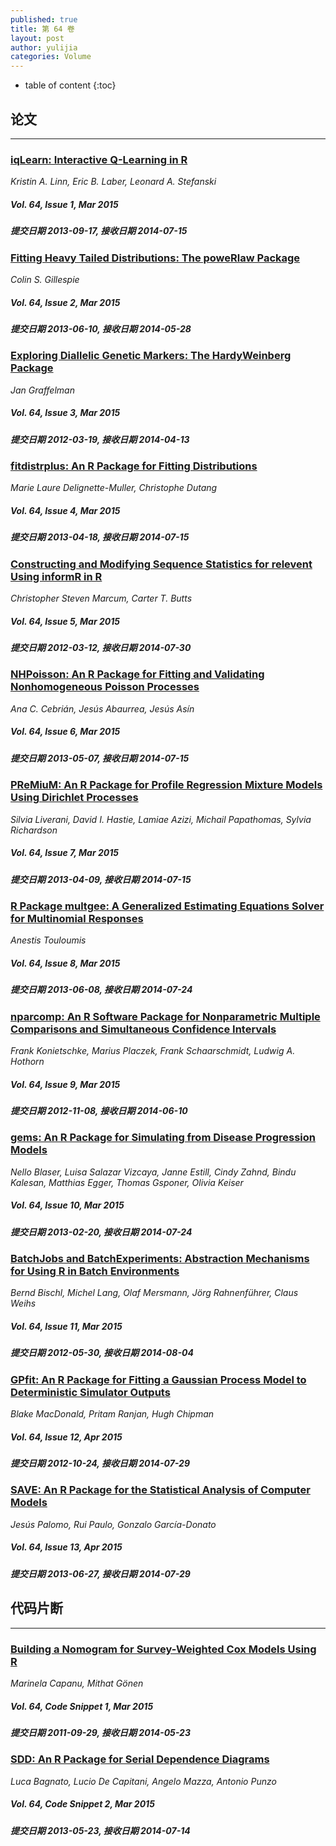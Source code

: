 ```yaml
---
published: true
title: 第 64 卷
layout: post
author: yulijia
categories: Volume
---
```


* table of content
{:toc}

## 论文

***

### [iqLearn: Interactive Q-Learning in R](/jstatsoft/v64/i01.html)

*Kristin A. Linn, Eric B. Laber, Leonard A. Stefanski*

##### Vol. 64, Issue 1, Mar 2015

##### 提交日期 2013-09-17, 接收日期 2014-07-15

### [Fitting Heavy Tailed Distributions: The poweRlaw Package](/jstatsoft/v64/i02.html)

*Colin S. Gillespie*

##### Vol. 64, Issue 2, Mar 2015

##### 提交日期 2013-06-10, 接收日期 2014-05-28

### [ Exploring Diallelic Genetic Markers: The HardyWeinberg Package](/jstatsoft/v64/i03.html)

*Jan Graffelman*

##### Vol. 64, Issue 3, Mar 2015

##### 提交日期 2012-03-19, 接收日期 2014-04-13

### [fitdistrplus: An R Package for Fitting Distributions](/jstatsoft/v64/i04.html)

*Marie Laure Delignette-Muller, Christophe Dutang*

##### Vol. 64, Issue 4, Mar 2015

##### 提交日期 2013-04-18, 接收日期 2014-07-15

### [Constructing and Modifying Sequence Statistics for relevent Using informR in R](/jstatsoft/v64/i05.html)

*Christopher Steven Marcum, Carter T. Butts*

##### Vol. 64, Issue 5, Mar 2015

##### 提交日期 2012-03-12, 接收日期 2014-07-30

### [NHPoisson: An R Package for Fitting and Validating Nonhomogeneous Poisson Processes](/jstatsoft/v64/i06.html)

*Ana C. Cebrián, Jesús Abaurrea, Jesús Asín*

##### Vol. 64, Issue 6, Mar 2015

##### 提交日期 2013-05-07, 接收日期 2014-07-15

### [PReMiuM: An R Package for Profile Regression Mixture Models Using Dirichlet Processes](/jstatsoft/v64/i07.html)

*Silvia Liverani, David I. Hastie, Lamiae Azizi, Michail Papathomas, Sylvia Richardson*

##### Vol. 64, Issue 7, Mar 2015

##### 提交日期 2013-04-09, 接收日期 2014-07-15

### [R Package multgee: A Generalized Estimating Equations Solver for Multinomial Responses](/jstatsoft/v64/i08.html)

*Anestis Touloumis*

##### Vol. 64, Issue 8, Mar 2015

##### 提交日期 2013-06-08, 接收日期 2014-07-24

### [nparcomp: An R Software Package for Nonparametric Multiple Comparisons and Simultaneous Confidence Intervals](/jstatsoft/v64/i09.html)

*Frank Konietschke, Marius Placzek, Frank Schaarschmidt, Ludwig A. Hothorn*

##### Vol. 64, Issue 9, Mar 2015

##### 提交日期 2012-11-08, 接收日期 2014-06-10

### [gems: An R Package for Simulating from Disease Progression Models](/jstatsoft/v64/i10.html)

*Nello Blaser, Luisa Salazar Vizcaya, Janne Estill, Cindy Zahnd, Bindu Kalesan, Matthias Egger, Thomas Gsponer, Olivia Keiser*

##### Vol. 64, Issue 10, Mar 2015

##### 提交日期 2013-02-20, 接收日期 2014-07-24

### [BatchJobs and BatchExperiments: Abstraction Mechanisms for Using R in Batch Environments](/jstatsoft/v64/i11.html)

*Bernd Bischl, Michel Lang, Olaf Mersmann, Jörg Rahnenführer, Claus Weihs*

##### Vol. 64, Issue 11, Mar 2015

##### 提交日期 2012-05-30, 接收日期 2014-08-04

### [GPfit: An R Package for Fitting a Gaussian Process Model to Deterministic Simulator Outputs](/jstatsoft/v64/i12.html)

*Blake MacDonald, Pritam Ranjan, Hugh Chipman*

##### Vol. 64, Issue 12, Apr 2015

##### 提交日期 2012-10-24, 接收日期 2014-07-29

### [SAVE: An R Package for the Statistical Analysis of Computer Models](/jstatsoft/v64/i13.html)

*Jesús Palomo, Rui Paulo, Gonzalo García-Donato*

##### Vol. 64, Issue 13, Apr 2015

##### 提交日期 2013-06-27, 接收日期 2014-07-29

## 代码片断

***

### [Building a Nomogram for Survey-Weighted Cox Models Using R](/jstatsoft/v64/c01.html)

*Marinela Capanu, Mithat Gönen*

##### Vol. 64, Code Snippet 1, Mar 2015

##### 提交日期 2011-09-29, 接收日期 2014-05-23

### [SDD: An R Package for Serial Dependence Diagrams](/jstatsoft/v64/c02.html)

*Luca Bagnato, Lucio De Capitani, Angelo Mazza, Antonio Punzo*

##### Vol. 64, Code Snippet 2, Mar 2015

##### 提交日期 2013-05-23, 接收日期 2014-07-14

